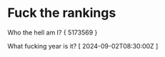 # Fuck the rankings

Who the hell am I?
{ 5173569 }

What fucking year is it?
[ 2024-09-02T08:30:00Z ]
